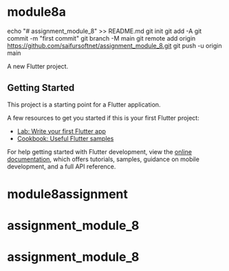 # module8a

echo "# assignment_module_8" >> README.md
git init
git add -A
git commit -m "first commit"
git branch -M main
git remote add origin https://github.com/saifursoftnet/assignment_module_8.git
git push -u origin main

A new Flutter project.

## Getting Started

This project is a starting point for a Flutter application.

A few resources to get you started if this is your first Flutter project:

- [Lab: Write your first Flutter app](https://docs.flutter.dev/get-started/codelab)
- [Cookbook: Useful Flutter samples](https://docs.flutter.dev/cookbook)

For help getting started with Flutter development, view the
[online documentation](https://docs.flutter.dev/), which offers tutorials,
samples, guidance on mobile development, and a full API reference.
# module8assignment
# assignment_module_8
# assignment_module_8
